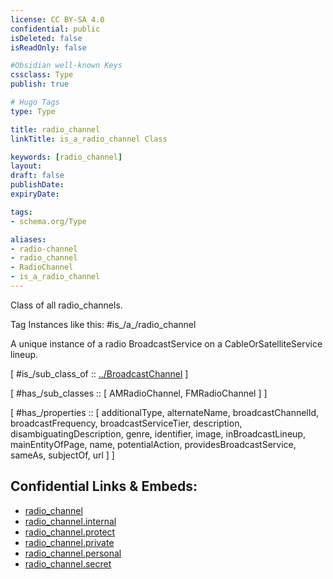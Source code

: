 ```yaml
---
license: CC BY-SA 4.0
confidential: public
isDeleted: false
isReadOnly: false

#Obsidian well-known Keys
cssclass: Type
publish: true

# Hugo Tags
type: Type

title: radio_channel
linkTitle: is_a_radio_channel Class

keywords: [radio_channel]
layout: 
draft: false
publishDate:
expiryDate: 

tags:
- schema.org/Type

aliases:
- radio-channel
- radio_channel
- RadioChannel
- is_a_radio_channel
---
```


Class of all radio_channels.

Tag Instances like this: 
#is_/a_/radio_channel

A unique instance of a radio BroadcastService on a CableOrSatelliteService lineup.

[ #is_/sub_class_of :: [../BroadcastChannel](../BroadcastChannel) ]

[ #has_/sub_classes :: [ AMRadioChannel, FMRadioChannel ] ]

[ #has_/properties :: [ additionalType, alternateName, broadcastChannelId, broadcastFrequency, broadcastServiceTier, description, disambiguatingDescription, genre, identifier, image, inBroadcastLineup, mainEntityOfPage, name, potentialAction, providesBroadcastService, sameAs, subjectOf, url ] ]



## Confidential Links & Embeds: 
- [radio_channel](../../../../../../_public/schema.org/Type/is_a_/intangible/broadcast_channel/radio_channel.md) 
- [radio_channel.internal](../../../../../../_internal/schema.org/Type/is_a_/intangible/broadcast_channel/radio_channel.internal.md) 
- [radio_channel.protect](../../../../../../_protect/schema.org/Type/is_a_/intangible/broadcast_channel/radio_channel.protect.md) 
- [radio_channel.private](../../../../../../_private/schema.org/Type/is_a_/intangible/broadcast_channel/radio_channel.private.md) 
- [radio_channel.personal](../../../../../../_personal/schema.org/Type/is_a_/intangible/broadcast_channel/radio_channel.personal.md) 
- [radio_channel.secret](../../../../../../_secret/schema.org/Type/is_a_/intangible/broadcast_channel/radio_channel.secret.md) 
